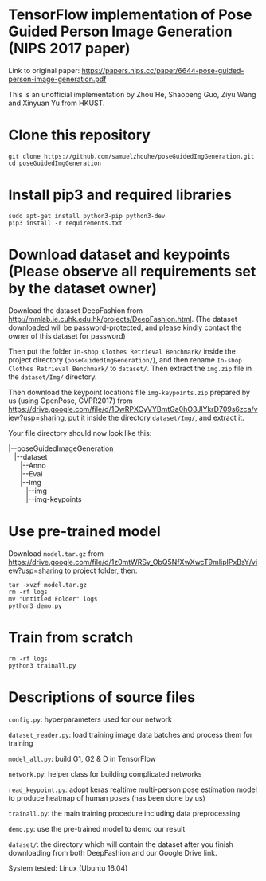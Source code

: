 # TensorFlow implementation of Pose Guided Person Image Generation (NIPS 2017 paper)
Link to original paper: https://papers.nips.cc/paper/6644-pose-guided-person-image-generation.pdf

This is an unofficial implementation by Zhou He, Shaopeng Guo, Ziyu Wang and Xinyuan Yu from HKUST.

# Clone this repository
```
git clone https://github.com/samuelzhouhe/poseGuidedImgGeneration.git
cd poseGuidedImgGeneration
```

# Install pip3 and required libraries
```
sudo apt-get install python3-pip python3-dev
pip3 install -r requirements.txt
```


# Download dataset and keypoints (Please observe all requirements set by the dataset owner)
Download the dataset DeepFashion from http://mmlab.ie.cuhk.edu.hk/projects/DeepFashion.html. (The dataset downloaded will be password-protected, and please kindly contact the owner of this dataset for password)       

Then put the folder ```In-shop Clothes Retrieval Benchmark/``` inside the project directory (```poseGuidedImgGeneration/```), and then rename ```In-shop Clothes Retrieval Benchmark/``` to ```dataset/```. Then extract the ```img.zip``` file in the ```dataset/Img/``` directory.      

Then download the keypoint locations file ```img-keypoints.zip``` prepared by us (using OpenPose, CVPR2017) from https://drive.google.com/file/d/1DwRPXCyVYBmtGa0hO3JlYkrD709s6zca/view?usp=sharing, put it inside the directory ```dataset/Img/```, and extract it.

Your file directory should now look like this:    

|--poseGuidedImageGeneration     
&nbsp;&nbsp;&nbsp;|--dataset     
&nbsp;&nbsp;&nbsp;&nbsp;&nbsp;&nbsp;|--Anno    
&nbsp;&nbsp;&nbsp;&nbsp;&nbsp;&nbsp;|--Eval   
&nbsp;&nbsp;&nbsp;&nbsp;&nbsp;&nbsp;|--Img      
&nbsp;&nbsp;&nbsp;&nbsp;&nbsp;&nbsp;&nbsp;&nbsp;&nbsp;|--img  
&nbsp;&nbsp;&nbsp;&nbsp;&nbsp;&nbsp;&nbsp;&nbsp;&nbsp;|--img-keypoints  


# Use pre-trained model
Download ```model.tar.gz``` from https://drive.google.com/file/d/1z0mtWRSy_ObQ5NfXwXwcT9mIipIPxBsY/view?usp=sharing to project folder, then:
```
tar -xvzf model.tar.gz
rm -rf logs
mv "Untitled Folder" logs
python3 demo.py
```
# Train from scratch
```
rm -rf logs
python3 trainall.py
```

# Descriptions of source files

```config.py```: hyperparameters used for our network

```dataset_reader.py```: load training image data batches and process them for training

```model_all.py```: build G1, G2 & D in TensorFlow

```network.py```: helper class for building complicated networks

```read_keypoint.py```: adopt keras realtime multi-person pose estimation model to produce heatmap of human poses (has been done by us)

```trainall.py```: the main training procedure including data preprocessing

```demo.py```: use the pre-trained model to demo our result

```dataset/```: the directory which will contain the dataset after you finish downloading from both DeepFashion and our Google Drive link.

System tested: Linux (Ubuntu 16.04)
